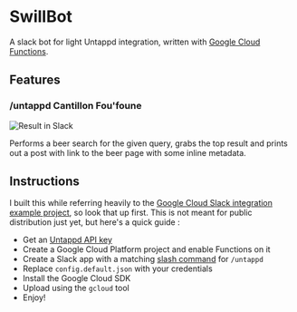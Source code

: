 # SwillBot
A slack bot for light Untappd integration, written with [Google Cloud Functions](https://cloud.google.com/functions/).

## Features
### /untappd Cantillon Fou'foune
![Result in Slack](https://i.imgur.com/R3ehKkW.png)

Performs a beer search for the given query, grabs the top result and prints out a post with link to the beer page with some inline metadata.

## Instructions
I built this while referring heavily to the [Google Cloud Slack integration example project](https://cloud.google.com/functions/docs/tutorials/slack), so look that up first.
This is not meant for public distribution just yet, but here's a quick guide :
- Get an [Untappd API key](https://untappd.com/api/dashboard)
- Create a Google Cloud Platform project and enable Functions on it
- Create a Slack app with a matching [slash command](https://api.slack.com/slash-commands#creating_commands) for `/untappd`
- Replace `config.default.json` with your credentials
- Install the Google Cloud SDK
- Upload using the `gcloud` tool
- Enjoy!